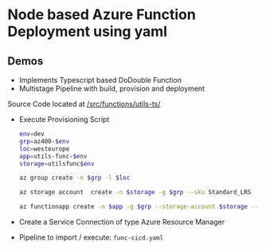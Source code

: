 # Node based Azure Function Deployment using yaml

## Demos

- Implements Typescript based DoDouble Function
- Multistage Pipeline with build, provision and deployment

Source Code located at [/src/functions/utils-ts/](/src/functions/utils-ts/)

- Execute Provisioning Script

    ```bash
    env=dev
    grp=az400-$env
    loc=westeurope
    app=utils-func-$env
    storage=utilsfunc$env

    az group create -n $grp -l $loc

    az storage account  create -n $storage -g $grp --sku Standard_LRS

    az functionapp create -n $app -g $grp --storage-account $storage --consumption-plan-location $loc --runtime node --runtime-version 18 --functions-version 4
    ```

- Create a Service Connection of type Azure Resource Manager 

- Pipeline to import / execute: `func-cicd.yaml`